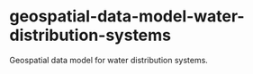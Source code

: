 # geospatial-data-model-water-distribution-systems
Geospatial data model for water distribution systems.
